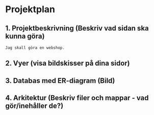 # Projektplan

## 1. Projektbeskrivning (Beskriv vad sidan ska kunna göra)
    Jag skall göra en webshop.
## 2. Vyer (visa bildskisser på dina sidor)
## 3. Databas med ER-diagram (Bild)
## 4. Arkitektur (Beskriv filer och mappar - vad gör/inehåller de?)
